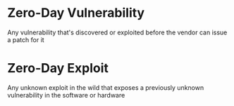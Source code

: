 # Zero-Day Vulnerability

Any vulnerability that's discovered or exploited before the vendor can issue a patch for it

# Zero-Day Exploit

Any unknown exploit in the wild that exposes a previously unknown vulnerability in the software or hardware

